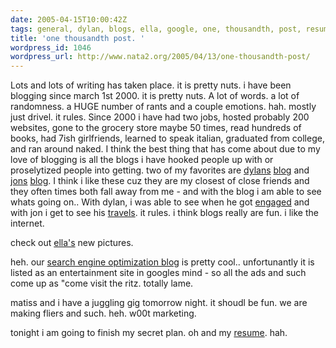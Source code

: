 ```yaml
---
date: 2005-04-15T10:00:42Z
tags: general, dylan, blogs, ella, google, one, thousandth, post, resume, jon, riottech
title: 'one thousandth post. '
wordpress_id: 1046
wordpress_url: http://www.nata2.org/2005/04/13/one-thousandth-post/
---
```


Lots and lots of writing has taken place.  it is pretty nuts. i have been blogging since march 1st 2000.  it is pretty nuts.  A lot of words. a lot of randomness. a HUGE number of rants and a couple emotions. hah. mostly just drivel. it rules. Since 2000 i have had two jobs, hosted probably 200 websites, gone to the grocery store maybe 50 times, read hundreds of books, had 7ish girlfriends, learned to speak italian, graduated from college, and ran around naked.  I think the best thing that has come about due to my love of blogging is all the blogs i have hooked people up with or proselytized people into getting. two of my favorites are <a href="http://nata2.info/?path=pictures%2Ffamily&img=dylan_walkman.jpg">dylans</a>  <a href="http://www.dylanreed.org/">blog</a> and <a href="http://nata2.info/?path=pictures%2Ffamily&img=jon.jpg">jons</a> <a href="http://in5anity.org/">blog</a>.  I think i like these cuz they are my closest of close friends and they often times both fall away from me - and with the blog i am able to see whats going on..  With dylan, i was able to see when he got <a href="http://www.dylanreed.org/2002/03/24/engaged/">engaged</a> and with jon i get to see his <a href="http://in5anity.org/?p=7">travels</a>. it rules. i think blogs really are fun.  i like the internet.

check out <a href="http://www.wretch.cc/album/pzella">ella's</a> new pictures.

heh. our <a href="http://www.riottech.net">search engine optimization blog</a> is pretty cool..  unfortunantly it is listed as an entertainment site in googles mind - so all the ads and such come up as "come visit the ritz. totally lame. 

matiss and i have a juggling gig tomorrow night. it shoudl be fun. we are making fliers and such.   heh. w00t marketing. 

tonight i am going to finish my secret plan. oh and my <a href="http://harperreed.org/resume">resume</a>. hah. 
